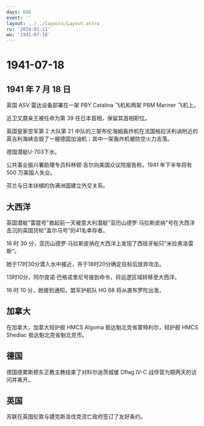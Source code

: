 ```yaml
---
days: 686
event: ''
layout: ../../layouts/Layout.astro
ru: '2024-01-11'
ww: '1941-07-18'
---
```


# 1941-07-18

## 1941 年 7 月 18 日

英国 ASV 雷达设备部署在一架 PBY Catalina 飞机和两架 PBM Mariner 飞机上。

近卫文麿亲王被任命为第 39 任日本首相，保留其首相职位。

英国皇家空军第 2 大队第 21
中队的三架布伦海姆轰炸机在法国格拉沃利讷附近的英吉利海峡击毁了一艘德国加油机；其中一架轰炸机被防空火力击落。

德国潜艇U-703下水。

公共事业振兴署助理专员科林顿·吉尔向美国众议院报告称，1941 年下半年将有
500 万美国人失业。

芬兰与日本扶植的伪满洲国建立外交关系。

## 大西洋

英国潜艇"雷霆号"救起前一天被意大利潜艇"亚历山德罗·马拉斯皮纳"号在大西洋击沉的英国货轮"盖尔马号"的41名幸存者。

16 时 30
分，亚历山德罗·马拉斯皮纳在大西洋上发现了西班牙船只"米拉弗洛雷斯"。

她于17时30分潜入水中接近，并于18时20分确定目标后放弃攻击。

13时10分，阿尔皮诺·巴格诺里尼号接到命令，将巡逻区域转移至大西洋。

16 时 10 分，她接到通知，盟军护航队 HG 68 将从直布罗陀出发。

## 加拿大

在加拿大，加拿大轻护舰 HMCS Algoma 抵达魁北克省蒙特利尔，轻护舰 HMCS
Shediac 抵达魁北克省魁北克市。

## 德国

德国德累斯顿东正教主教结束了对科尔迪茨城堡 Oflag IV-C
战俘营为期两天的访问并离开。

## 英国

苏联在英国伦敦与捷克斯洛伐克流亡政府签订了友好条约。
